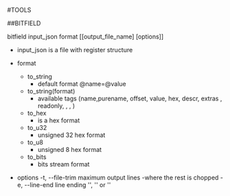 #TOOLS

##BITFIELD

 bitfield input_json format [[output_file_name] [options]]

- input_json is a file with register structure

- format 
	* to_string
	  - default format @name=@value
	* to_string(format)
	  - available tags (name,purename, offset, value, hex, descr, extras , readonly, <cr>, <lf>, <tab>)
	* to_hex  
	  - is a hex format
	* to_u32
	  - unsigned 32 hex format 
	* to_u8
	  - unsigned 8 hex format
	* to_bits
	  - bits stream format

- options
	-t, --file-trim  maximum output lines -where the rest is chopped
	-e, --line-end  line ending '<cr>', '<lf>' or '<cr><lf>'
	



